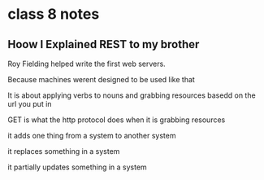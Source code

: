 # class 8 notes 

## Hoow I Explained REST to my brother 

Roy Fielding helped write the first web servers.

Because machines werent designed to be used like that

It is about applying verbs to nouns and grabbing resources basedd on the url you put in

GET is what the http protocol does when it is grabbing resources

it adds one thing from a system to another system

it replaces something in a system

it partially updates something in a system